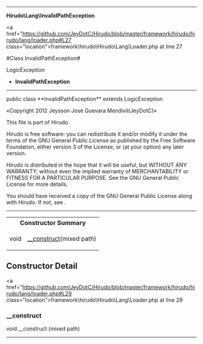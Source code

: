 
- - -

**Hirudo\Lang\InvalidPathException**


<a href="https://github.com/JeyDotC/Hirudo/blob/master/framework/hirudo/hirudo/lang/loader.php#L27 class="location">framework\hirudo\Hirudo\Lang\Loader.php at line 27</a>

#Class InvalidPathException#

LogicException
* **InvalidPathException**




- - -

<p class="signature">public  class **InvalidPathException**
extends LogicException

</p>

<div class="comment" id="overview_description"><p>«Copyright 2012 Jeysson José Guevara Mendivil(JeyDotC)»</p><p>This file is part of Hirudo.</p><p>Hirudo is free software: you can redistribute it and/or modify
it under the terms of the GNU General Public License as published by
the Free Software Foundation, either version 3 of the License, or
(at your option) any later version.</p><p>Hirudo is distributed in the hope that it will be useful,
but WITHOUT ANY WARRANTY; without even the implied warranty of
MERCHANTABILITY or FITNESS FOR A PARTICULAR PURPOSE.  See the
GNU General Public License for more details.</p><p>You should have received a copy of the GNU General Public License
along with Hirudo.  If not, see <http://www.gnu.org/licenses/>.</p></div>



- - -

<table id="summary_constructor">
<tr><th colspan="2">Constructor Summary</th></tr>
<tr>
<td><span class='k'></span> <span class='nx'>void</span></td>
<td class="description"><p class="name"><a href="#__construct">__construct</a>(mixed path)</p></td>
</tr>
</table>

<h2 id="detail_method">Constructor Detail</h2>

<a href="https://github.com/JeyDotC/Hirudo/blob/master/framework/hirudo/hirudo/lang/loader.php#L29 class="location">framework\hirudo\Hirudo\Lang\Loader.php at line 29</a>

<h3 id="__construct">__construct</h3>
<span class='k'></span> <span class='nx'>void</span> <span class='nf'>__construct</span> (mixed path)

<div class="details">
</div>

- - -

